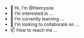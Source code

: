 - 👋 Hi, I’m @Henrysoe
- 👀 I’m interested in ...
- 🌱 I’m currently learning ...
- 💞️ I’m looking to collaborate on ...
- 📫 How to reach me ...

<!---
Henrysoe/Henrysoe is a ✨ special ✨ repository because its `README.md` (this file) appears on your GitHub profile.
You can click the Preview link to take a look at your changes.
--->
